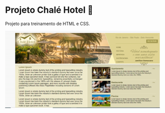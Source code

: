 # Projeto Chalé Hotel 🏨

Projeto para treinamento de HTML e CSS.


<img src="./1.png" alt="exemplo imagem" width="1100px">
 
